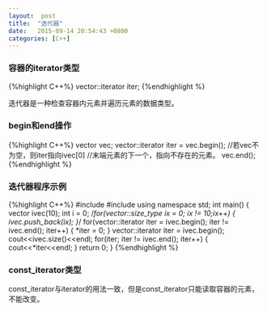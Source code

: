```yaml
---
layout:  post
title:  "迭代器"
date:	2015-09-14 20:54:43 +0800
categories: [C++]
---
```

### 容器的iterator类型

{%highlight C++%}
vector<T>::iterator iter;
{%endhighlight %}

迭代器是一种检查容器内元素并遍历元素的数据类型。
### begin和end操作

{%highlight C++%}
vector<T> vec;
vector<T>::iterator iter = vec.begin(); 	//若vec不为空，则iter指向ivec[0]						//末端元素的下一个，指向不存在的元素。
vec.end();				
{%endhighlight %}

### 迭代器程序示例

{%highlight C++%}
#include<iostream>
#include<vector>
using namespace std;
int main()
{
  vector<int> ivec(10);
  int i = 0;
  /*for(vector<int>::size_type ix = 0; ix != 10;ix++)
  {
    ivec.push_back(ix);
    }*/
  for(vector<int>::iterator iter = ivec.begin(); iter != ivec.end(); iter++)
  {
    *iter = 0;
  }
  vector<int>::iterator iter = ivec.begin();
  cout<<ivec.size()<<endl;
  for(iter; iter != ivec.end(); iter++)
  {
    cout<<*iter<<endl;
  }
  return 0;
}
{%endhighlight %}

### const_iterator类型
const_iterator与iterator的用法一致，但是const_iterator只能读取容器的元素，不能改变。
